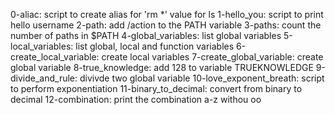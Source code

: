 0-aliac: script to create alias for 'rm *' value for ls
1-hello_you: script to print hello username
2-path: add /action to the PATH variable
3-paths: count the number of paths in $PATH
4-global_variables: list global variables
5-local_variables: list global, local and function variables
6-create_local_variable: create local variables
7-create_global_variable: create global variable
8-true_knowledge: add 128 to variable TRUEKNOWLEDGE
9-divide_and_rule: divivde two global variable
10-love_exponent_breath: script to perform exponentiation
11-binary_to_decimal: convert from binary to decimal
12-combination: print the combination a-z withou oo

